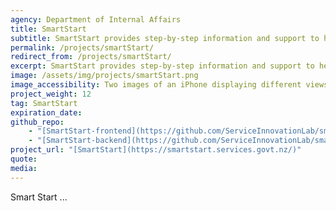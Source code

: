 ```yaml
---
agency: Department of Internal Affairs
title: SmartStart
subtitle: SmartStart provides step-by-step information and support to help you access the right services for you and your baby.
permalink: /projects/smartStart/
redirect_from: /projects/smartStart/
excerpt: SmartStart provides step-by-step information and support to help you access the right services for you and your baby.
image: /assets/img/projects/smartStart.png
image_accessibility: Two images of an iPhone displaying different views of SmartStart's website.
project_weight: 12
tag: SmartStart
expiration_date:
github_repo:
    - "[SmartStart-frontend](https://github.com/ServiceInnovationLab/smartstart-frontend)"
    - "[SmartStart-backend](https://github.com/ServiceInnovationLab/smartstart-backend)"
project_url: "[SmartStart](https://smartstart.services.govt.nz/)"
quote:
media: 
---
```

Smart Start ...